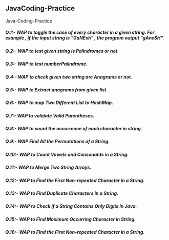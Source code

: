 ## JavaCoding-Practice
Java-Coding-Practice

##### Q.1:- WAP to toggle the case of every character in a given string. For example , if  the input string  is "GaNEsh" , the program output "gAneSH".
##### Q.2:- WAP to test given string is Palindromes or not.
##### Q.3:- WAP to test numberPalindrome.
##### Q.4:- WAP to check given two string are Anagrams or not.
##### Q.5:- WAP to Extract anagrams from given list.
##### Q.6:- WAP to map Two Different List to HashMap.
##### Q.7:- WAP to validate Valid Parentheses.
##### Q.8:- WAP to count the occurrence of each character in string.
##### Q.9:- WAP Find All the Permutations of a String.
##### Q.10:- WAP to Count Vowels and Consonants in a String.
##### Q.11:- WAP to Merge Two String Arrays.
##### Q.12:- WAP to Find the First Non-repeated Character in a String.
##### Q.13:- WAP to Find Duplicate Characters in a String.
##### Q.14:- WAP to Check if a String Contains Only Digits in Java.
##### Q.15:- WAP to Find Maximum Occurring Character in String.
##### Q.16:- WAP to Find the First Non-repeated Character in a String.
